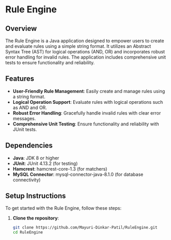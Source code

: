 # Rule Engine

## Overview
The Rule Engine is a Java application designed to empower users to create and evaluate rules using a simple string format. It utilizes an Abstract Syntax Tree (AST) for logical operations (AND, OR) and incorporates robust error handling for invalid rules. The application includes comprehensive unit tests to ensure functionality and reliability.

## Features
- **User-Friendly Rule Management**: Easily create and manage rules using a string format.
- **Logical Operation Support**: Evaluate rules with logical operations such as AND and OR.
- **Robust Error Handling**: Gracefully handle invalid rules with clear error messages.
- **Comprehensive Unit Testing**: Ensure functionality and reliability with JUnit tests.

## Dependencies
- **Java**: JDK 8 or higher
- **JUnit**: JUnit 4.13.2 (for testing)
- **Hamcrest**: hamcrest-core-1.3 (for matchers)
- **MySQL Connector**: mysql-connector-java-8.1.0 (for database connectivity)

## Setup Instructions
To get started with the Rule Engine, follow these steps:

1. **Clone the repository**:
   ```bash
   git clone https://github.com/Mayuri-Dinkar-Patil/RuleEngine.git
   cd RuleEngine

